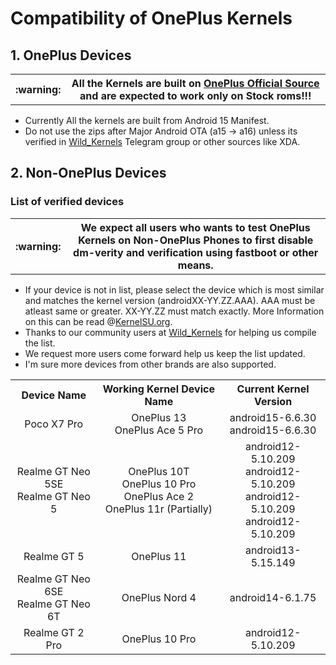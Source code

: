 # Compatibility of OnePlus Kernels
## 1. OnePlus Devices

<table>
  <tr>
    <th> :warning: </th>
    <th> All the Kernels are built on <a href="https://github.com/OnePlusOSS/">OnePlus Official Source</a> and are expected to work only on Stock roms!!!</th>
  </tr>
</table>

 - Currently All the kernels are built from Android 15 Manifest.
 - Do not use the zips after Major Android OTA (a15 -> a16) unless its verified in <a href="https://t.me/Wild_Kernels">Wild_Kernels</a> Telegram group or other sources like XDA.

## 2. Non-OnePlus Devices
### List of verified devices 
<table>
  <tr>
    <th> :warning: </th>
    <th> We expect all users who wants to test OnePlus Kernels on Non-OnePlus Phones to first disable dm-verity and verification using fastboot or other means.</th>
  </tr>
</table>

 - If your device is not in list, please select the device which is most similar and matches the kernel version (androidXX-YY.ZZ.AAA). AAA must be atleast same or greater. XX-YY.ZZ must match exactly. More Information on this can be read @<a href="https://kernelsu.org/guide/installation.html#kmi">KernelSU.org</a>.
 - Thanks to our community users at <a href="https://t.me/Wild_Kernels">Wild_Kernels</a> for helping us compile the list.
 - We request more users come forward help us keep the list updated. 
 - I'm sure more devices from other brands are also supported.
<table>
	<tr> 
		<th align="center"> Device Name </th>
		<th align="center"> Working Kernel Device Name </th>
	    <th align="center"> Current Kernel Version </th>
	</tr>
	<tr> 
		<td align="center"> Poco X7 Pro </td>
		<td align="center"> OnePlus 13<br>OnePlus Ace 5 Pro </td>
		<td align="center"> android15-6.6.30<br>android15-6.6.30 </td>
	</tr>
	<tr> 
		<td align="center"> Realme GT Neo 5SE<br>Realme GT Neo 5 </td>
		<td align="center"> OnePlus 10T<br>OnePlus 10 Pro<br>OnePlus Ace 2<br>OnePlus 11r (Partially) </td>
		<td align="center"> android12-5.10.209<br>android12-5.10.209<br>android12-5.10.209<br>android12-5.10.209 </td>
	</tr>
	<tr> 
		<td align="center"> Realme GT 5 </td>
		<td align="center"> OnePlus 11 </td>
		<td align="center"> android13-5.15.149 </td>
	</tr>
	<tr> 
		<td align="center"> Realme GT Neo 6SE<br>Realme GT Neo 6T </td>
		<td align="center"> OnePlus Nord 4 </td>
		<td align="center"> android14-6.1.75 </td>
	</tr>
	<tr> 
		<td align="center"> Realme GT 2 Pro </td>
		<td align="center"> OnePlus 10 Pro </td>
		<td align="center"> android12-5.10.209 </td>
	</tr>
</table>
